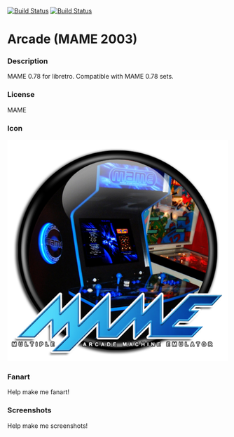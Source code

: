 [![Build Status](https://travis-ci.org/kodi-game/game.libretro.mame2003.svg?branch=master)](https://travis-ci.org/kodi-game/game.libretro.mame2003)
[![Build Status](https://ci.appveyor.com/api/projects/status/github/kodi-game/game.libretro.mame2003?svg=true)](https://ci.appveyor.com/project/kodi-game/game-libretro-mame2003)

# Arcade (MAME 2003)

### Description

MAME 0.78 for libretro. Compatible with MAME 0.78 sets.

### License

MAME

### Icon

![Arcade (MAME 2003) icon](game.libretro.mame2003/resources/icon.png)

### Fanart

Help make me fanart!

### Screenshots

Help make me screenshots!

